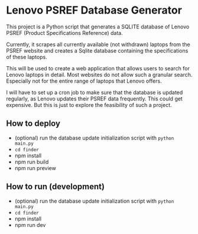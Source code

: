 # Lenovo PSREF Database Generator

This project is a Python script that generates a SQLITE database of Lenovo PSREF (Product Specifications Reference) data.

Currently, it scrapes all currently available (not withdrawn) laptops from the PSREF website and creates a Sqlite database containing the specifications of these laptops.

This will be used to create a web application that allows users to search for Lenovo laptops in detail. Most websites do not allow such a granular search. Especially not for the entire range of laptops that Lenovo offers.

I will have to set up a cron job to make sure that the database is updated regularly, as Lenovo updates their PSREF data frequently. This could get expensive. But this is just to explore the feasibility of such a project.


## How to deploy
* (optional) run the database update initialization script with `python main.py`
* `cd finder`
* npm install
* npm run build
* npm run preview


## How to run (development)
* (optional) run the database update initialization script with `python main.py`
* `cd finder`
* npm install
* npm run dev
